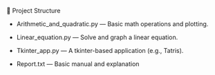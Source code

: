 📁 Project Structure

+ Arithmetic_and_quadratic.py — Basic math operations and plotting.

+ Linear_equation.py — Solve and graph a linear equation.

+ Tkinter_app.py — A tkinter-based application (e.g., Tatris).

+ Report.txt — Basic manual and explanation
